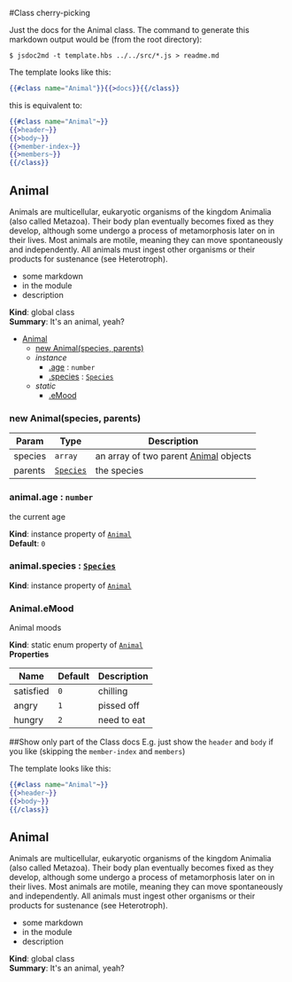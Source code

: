 #Class cherry-picking

Just the docs for the Animal class. The command to generate this markdown output would be (from the root directory): 
```
$ jsdoc2md -t template.hbs ../../src/*.js > readme.md
```
The template looks like this: 
```handlebars
{{#class name="Animal"}}{{>docs}}{{/class}}
```
this is equivalent to: 
```handlebars
{{#class name="Animal"~}}
{{>header~}}
{{>body~}}
{{>member-index~}}
{{>members~}}
{{/class}}
```

<a name="Animal"></a>
## Animal
Animals are multicellular, eukaryotic organisms of the kingdom Animalia (also called Metazoa). Their body plan eventually becomes fixed as they develop, although some undergo a process of metamorphosis later on in their lives. Most animals are motile, meaning they can move spontaneously and independently. All animals must ingest other organisms or their products for sustenance (see Heterotroph).

- some markdown
- in the module
- description

**Kind**: global class  
**Summary**: It's an animal, yeah?  

* [Animal](#Animal)
  * [new Animal(species, parents)](#new_Animal_new)
  * _instance_
    * [.age](#Animal+age) : <code>number</code>
    * [.species](#Animal+species) : <code>[Species](#Species)</code>
  * _static_
    * [.eMood](#Animal.eMood)

<a name="new_Animal_new"></a>
### new Animal(species, parents)

| Param | Type | Description |
| --- | --- | --- |
| species | <code>array</code> | an array of two parent [Animal](#Animal) objects |
| parents | <code>[Species](#Species)</code> | the species |

<a name="Animal+age"></a>
### animal.age : <code>number</code>
the current age

**Kind**: instance property of <code>[Animal](#Animal)</code>  
**Default**: <code>0</code>  
<a name="Animal+species"></a>
### animal.species : <code>[Species](#Species)</code>
**Kind**: instance property of <code>[Animal](#Animal)</code>  
<a name="Animal.eMood"></a>
### Animal.eMood
Animal moods

**Kind**: static enum property of <code>[Animal](#Animal)</code>  
**Properties**

| Name | Default | Description |
| --- | --- | --- |
| satisfied | <code>0</code> | chilling |
| angry | <code>1</code> | pissed off |
| hungry | <code>2</code> | need to eat |



##Show only part of the Class docs
E.g. just show the `header` and `body` if you like (skipping the `member-index` and `members`)

The template looks like this: 
```handlebars
{{#class name="Animal"~}}
{{>header~}}
{{>body~}}
{{/class}}
```

<a name="Animal"></a>
## Animal
Animals are multicellular, eukaryotic organisms of the kingdom Animalia (also called Metazoa). Their body plan eventually becomes fixed as they develop, although some undergo a process of metamorphosis later on in their lives. Most animals are motile, meaning they can move spontaneously and independently. All animals must ingest other organisms or their products for sustenance (see Heterotroph).

- some markdown
- in the module
- description

**Kind**: global class  
**Summary**: It's an animal, yeah?  
